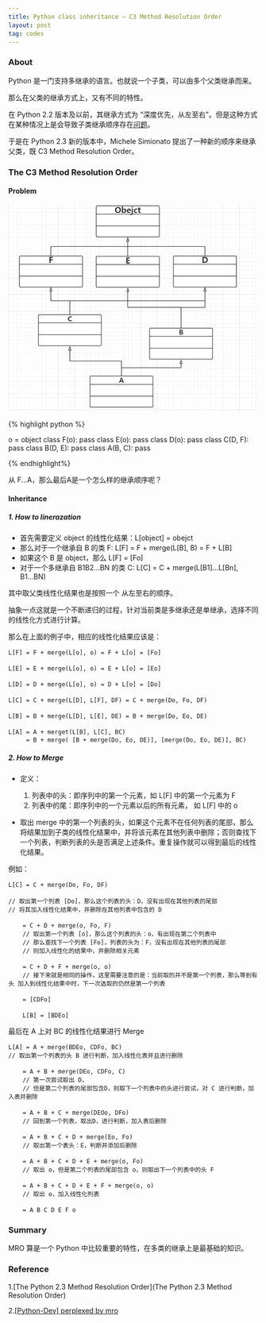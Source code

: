 ```yaml
---
title: Python class inheritance — C3 Method Resolution Order
layout: post
tag: codes
---
```


### About

Python 是一门支持多继承的语言。也就说一个子类，可以由多个父类继承而来。

那么在父类的继承方式上，又有不同的特性。

在 Python 2.2 版本及以前，其继承方式为 “深度优先，从左至右”。但是这种方式在某种情况上是会导致子类继承顺序存在[问题](https://mail.python.org/pipermail/python-dev/2002-October/029035.html)。

于是在 Python 2.3 新的版本中，Michele Simionato 提出了一种新的顺序来继承父类，既 C3 Method Resolution Order。

### The C3 Method Resolution Order

#### Problem

![image](/images/MRO-1.png)

{% highlight python %}

o = object
class F(o): pass
class E(o): pass
class D(o): pass
class C(D, F): pass
class B(D, E): pass
class A(B, C): pass

{% endhighlight%}

从 F...A，那么最后A是一个怎么样的继承顺序呢？

#### Inheritance 

##### 1. How to linerazation 

- 首先需要定义 object 的线性化结果：L[object] = obejct
- 那么对于一个继承自 B 的类 F: L[F] = F + merge(L[B], B) = F + L[B]
- 如果这个 B 是 object，那么 L[F] = [Fo]
- 对于一个多继承自 B1B2...BN 的类 C: L[C] = C + merge(L[B1]...L[Bn], B1...BN)

其中取父类线性化结果也是按照一个 从左至右的顺序。

抽象一点这就是一个不断递归的过程，针对当前类是多继承还是单继承，选择不同的线性化方式进行计算。

那么在上面的例子中，相应的线性化结果应该是：

	L[F] = F + merge(L[o], o) = F + L[o] = [Fo]

	L[E] = E + merge(L[o], o) = E + L[o] = [Eo]

	L[D] = D + merge(L[o], o) = D + L[o] = [Do]

	L[C] = C + merge(L[D], L[F], DF) = C + merge(Do, Fo, DF)

	L[B] = B + merge(L[D], L[E], DE) = B + merge(Do, Eo, DE)

	L[A] = A + merget(L[B], L[C], BC) 
		 = B + merge( [B + merge(Do, Eo, DE)], [merge(Do, Eo, DE)], BC)

##### 2. How to Merge

- 定义：

	1. 列表中的头：即序列中的第一个元素，如 L[F] 中的第一个元素为 F
	2. 列表中的尾：即序列中的一个元素以后的所有元素， 如 L[F] 中的 o

- 取出 merge 中的第一个列表的头，如果这个元素不在任何列表的尾部，那么将结果加到子类的线性化结果中，并将该元素在其他列表中删除；否则查找下一个列表，判断列表的头是否满足上述条件。重复操作就可以得到最后的线性化结果。

例如：

	L[C] = C + merge(Do, Fo, DF)  

	// 取出第一个列表 [Do]，那么这个列表的头：D，没有出现在其他列表的尾部
	// 将其加入线性化结果中，并删除在其他列表中包含的 D

		= C + D + merge(o, Fo, F) 
		// 取出第一个列表 [o]，那么这个列表的头：o，有出现在第二个列表中
		// 那么查找下一个列表 [Fo]，列表的头为：F，没有出现在其他列表的尾部
		// 则加入线性化的结果中，并删除相关元素
		
		= C + D + F + merge(o, o)
		// 接下来就是相同的操作，这里需要注意的是：当前取的并不是第一个列表，那么等到有 头 加入到线性化结果中时，下一次选取的仍然是第一个列表
		
		= [CDFo]
		
		L[B] = [BDEo]

最后在 A 上对 BC 的线性化结果进行 Merge

	L[A] = A + merge(BDEo, CDFo, BC)  
	// 取出第一个列表的头 B 进行判断，加入线性化表并且进行删除
	
		= A + B + merge(DEo, CDFo, C) 
		// 第一次尝试取出 D，
		// 但是第二个列表的尾部包含D，则取下一个列表中的头进行尝试，对 C 进行判断，加入表并删除
		    
		= A + B + C + merge(DEOo, DFo) 
		// 回到第一个列表，取出D，进行判断，加入表后删除
		    
		= A + B + C + D + merge(Eo, Fo) 
		// 取出第一个表头：E，判断并添加后删除
		     
		= A + B + C + D + E + merge(o, Fo) 
		// 取出 o，但是第二个列表的尾部包含 o，则取出下一个列表中的头 F
		
		= A + B + C + D + E + F + merge(o, o) 
		// 取出 o，加入线性化列表
		
		= A B C D E F o

### Summary

MRO 算是一个 Python 中比较重要的特性，在多类的继承上是最基础的知识。

### Reference

1.[The Python 2.3 Method Resolution Order](The Python 2.3 Method Resolution Order)

2.[[Python-Dev] perplexed by mro](https://mail.python.org/pipermail/python-dev/2002-October/029035.html)
